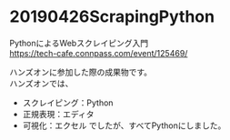 # 20190426ScrapingPython
PythonによるWebスクレイピング入門<br>
https://tech-cafe.connpass.com/event/125469/<br>

ハンズオンに参加した際の成果物です。<br>
ハンズオンでは、
- スクレイピング：Python
- 正規表現：エディタ
- 可視化：エクセル
でしたが、すべてPythonにしました。
